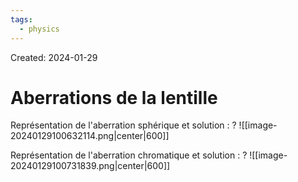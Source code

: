 ```yaml
---
tags:
  - physics
---
```

Created: 2024-01-29

# Aberrations de la lentille

Représentation de l'aberration sphérique et solution :
?
![[image-20240129100632114.png|center|600]]
<!--SR:!2024-04-23,36,210-->

Représentation de l'aberration chromatique et solution :
?
![[image-20240129100731839.png|center|600]]
<!--SR:!2024-05-16,65,250-->

